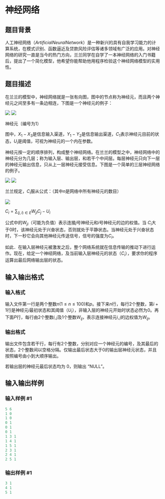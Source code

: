# 神经网络

## 题目背景

人工神经网络（$Artificial Neural Network$）是一种新兴的具有自我学习能力的计算系统，在模式识别、函数逼近及贷款风险评估等诸多领域有广泛的应用。对神经网络的研究一直是当今的热门方向，兰兰同学在自学了一本神经网络的入门书籍后，提出了一个简化模型，他希望你能帮助他用程序检验这个神经网络模型的实用性。

## 题目描述

在兰兰的模型中，神经网络就是一张有向图，图中的节点称为神经元，而且两个神经元之间至多有一条边相连，下图是一个神经元的例子：

![](https://cdn.luogu.com.cn/upload/pic/13.png) ![](https://cdn.luogu.com.cn/upload/pic/58251.png)

神经元〔编号为$1$）

图中，$X_1-X_3$是信息输入渠道，$Y_1-Y_2$是信息输出渠道，$C_1$表示神经元目前的状态，$U_i$是阈值，可视为神经元的一个内在参数。

神经元按一定的顺序排列，构成整个神经网络。在兰兰的模型之中，神经网络中的神经元分为几层；称为输入层、输出层，和若干个中间层。每层神经元只向下一层的神经元输出信息，只从上一层神经元接受信息。下图是一个简单的三层神经网络的例子。

![](https://cdn.luogu.com.cn/upload/pic/14.png) ![](https://cdn.luogu.com.cn/upload/pic/58252.png)

兰兰规定，$C_i$服从公式：（其中$n$是网络中所有神经元的数目）

![](https://cdn.luogu.com.cn/upload/pic/15.png)

$C_i=\sum_{(j,i) \in E} W_{ji}C_{j}-U_{i}$

公式中的$W_{ji}$（可能为负值）表示连接$j$号神经元和$i$号神经元的边的权值。当 $C_i$大于$0$时，该神经元处于兴奋状态，否则就处于平静状态。当神经元处于兴奋状态时，下一秒它会向其他神经元传送信号，信号的强度为$C_i$。

如此．在输入层神经元被激发之后，整个网络系统就在信息传输的推动下进行运作。现在，给定一个神经网络，及当前输入层神经元的状态（$C_i$），要求你的程序运算出最后网络输出层的状态。

## 输入输出格式

### 输入格式

输入文件第一行是两个整数$n(1 \le n \le 100)$和$p$。接下来$n$行，每行$2$个整数，第$i+1$行是神经元$i$最初状态和其阈值（$U_i$），非输入层的神经元开始时状态必然为$0$。再下面$P$行，每行由$2$个整数$i,j$及$1$个整数$W_{ij}$，表示连接神经元$i,j$的边权值为$W_{ij}$。

### 输出格式

输出文件包含若干行，每行有$2$个整数，分别对应一个神经元的编号，及其最后的状态，$2$个整数间以空格分隔。仅输出最后状态大于$0$的输出层神经元状态，并且按照编号由小到大顺序输出。

若输出层的神经元最后状态均为 $0$，则输出 “NULL”。

## 输入输出样例

### 输入样例 #1

```cpp
5 6
1 0
1 0
0 1
0 1
0 1
1 3 1
1 4 1
1 5 1
2 3 1
2 4 1
2 5 1

```
### 输出样例 #1

```cpp
3 1
4 1
5 1

```
